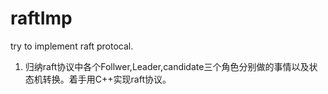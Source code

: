 # raftImp
try to implement raft protocal.

1. 归纳raft协议中各个Follwer,Leader,candidate三个角色分别做的事情以及状态机转换。着手用C++实现raft协议。
